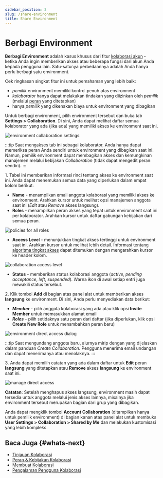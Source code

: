 ```yaml
---
sidebar_position: 2
slug: /share-environment
title: Share Environment
---
```

# Berbagi Environment

**Berbagi Environment** adalah kasus khusus dari fitur [kolaborasi akun](<https://docs.dewacloud.com/docs/account-collaboration/>) - ketika Anda ingin memberikan akses atau beberapa fungsi dari akun Anda kepada pengguna lain. Satu-satunya perbedaannya adalah Anda hanya perlu berbagi satu environment.

Cek ringkasan singkat fitur ini untuk pemahaman yang lebih baik:

  * _pemilik_ environment memiliki kontrol penuh atas environment
  * _kolaborator_ hanya dapat melakukan tindakan yang diizinkan oleh _pemilik_ (melalui [peran](<https://docs.dewacloud.com/docs/collaboration-roles-policies/>) yang ditetapkan)
  * hanya _pemilik_ yang dikenakan biaya untuk environment yang dibagikan

Untuk berbagi environment, pilih environment tersebut dan buka tab **Settings > Collaboration**. Di sini, Anda dapat melihat daftar semua kolaborator yang ada (jika ada) yang memiliki akses ke environment saat ini.

![environment collaboration settings](#)

:::tip Saat mengakses tab ini sebagai kolaborator, Anda hanya dapat memeriksa peran Anda sendiri untuk environment yang dibagikan saat ini. Namun, pemilik environment dapat membagikan akses dan kemungkinan manajemen melalui kebijakan _Collaboration_ (tidak dapat mengedit peran sendiri).
:::

1\. Tabel ini memberikan informasi rinci tentang akses ke environment saat ini. Anda dapat menemukan semua data yang diperlukan dalam empat kolom berikut:

  * **Name** \- menampilkan email anggota kolaborasi yang memiliki akses ke environment. Arahkan kursor untuk melihat opsi manajemen anggota saat ini (_Edit_ atau _Remove_ akses langsung).
  * **Roles** \- menampilkan peran akses yang tepat untuk environment saat ini per kolaborator. Arahkan kursor untuk daftar gabungan kebijakan dari semua peran.

![policies for all roles](#)

  * **Access Level** \- menunjukkan tingkat akses tertinggi untuk environment saat ini. Arahkan kursor untuk melihat lebih detail. Informasi tentang [algoritma tingkat akses](<https://docs.dewacloud.com/docs/collaboration-roles-policies/#roles-assigning-algorithm>) dapat ditemukan dengan mengarahkan kursor ke header kolom.

![collaboration access level](#)

  * **Status** \- memberikan status kolaborasi anggota (_active_, _pending acceptance_, _left_, _suspended_). Warna ikon di awal setiap entri juga mewakili status tersebut.

2\. Klik tombol **Add** di bagian atas panel alat untuk memberikan akses __langsung__ ke environment. Di sini, Anda perlu menyediakan data berikut:

  * _**Member**_ \- pilih anggota kolaborasi yang ada atau klik opsi **Invite Member** untuk memasukkan alamat email
  * _**Roles**_ \- pilih setidaknya satu peran dari daftar (jika diperlukan, klik opsi **Create New Role** untuk menambahkan peran baru)

![environment direct access dialog](#)

:::tip Saat mengundang anggota baru, alurnya mirip dengan yang dijelaskan dalam panduan _Create Collaboration_. Pengguna menerima email undangan dan dapat menerimanya atau menolaknya.
:::

3\. Anda dapat memilih catatan yang ada dalam daftar untuk **Edit** peran __langsung__ yang ditetapkan atau **Remove** akses __langsung__ ke environment saat ini.

![manage direct access](#)

**Catatan:** Setelah menghapus akses langsung, environment masih dapat tersedia untuk anggota melalui jenis akses lainnya, misalnya jika environment tersebut merupakan bagian dari grup yang dibagikan.

Anda dapat mengklik tombol **Account Collaboration** (ditampilkan hanya untuk pemilik environment) di bagian kanan atas panel alat untuk membuka **User Settings > Collaboration > Shared by Me** dan melakukan kustomisasi yang lebih kompleks.

## Baca Juga {#whats-next}

  * [Tinjauan Kolaborasi](<https://docs.dewacloud.com/docs/account-collaboration/>)
  * [Peran & Kebijakan Kolaborasi](<https://docs.dewacloud.com/docs/collaboration-roles-policies/>)
  * [Membuat Kolaborasi](<https://docs.dewacloud.com/docs/collaboration-create/>)
  * [Pengalaman Pengguna Kolaborasi](<https://docs.dewacloud.com/docs/collaboration-user-experience/>)